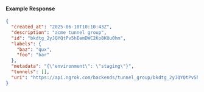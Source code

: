 <!-- Code generated for API Clients. DO NOT EDIT. -->

#### Example Response

```json
{
  "created_at": "2025-06-10T10:10:43Z",
  "description": "acme tunnel group",
  "id": "bkdtg_2yJQYQtPv5hEemDWC2Ko8KUu0hm",
  "labels": {
    "baz": "qux",
    "foo": "bar"
  },
  "metadata": "{\"environment\": \"staging\"}",
  "tunnels": [],
  "uri": "https://api.ngrok.com/backends/tunnel_group/bkdtg_2yJQYQtPv5hEemDWC2Ko8KUu0hm"
}
```
